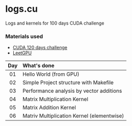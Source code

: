 # logs.cu
Logs and kernels for 100 days CUDA challenge

### Materials used
- [CUDA 120 days challenge](https://github.com/AdepojuJeremy/Cuda-120-Days-Challenge/tree/main)
- [LeetGPU](https://leetgpu.com/challenges)

|Day | What's done |
|:------: |:------|
|01 | Hello World (from GPU) |
|02 | Simple Project structure with Makefile |
|03 | Performance analysis by vector additions |
|04 | Matrix Multiplication Kernel |
|05 | Matrix Addition Kernel |
|06 | Matriv Multiplication Kernel (elementwise) |